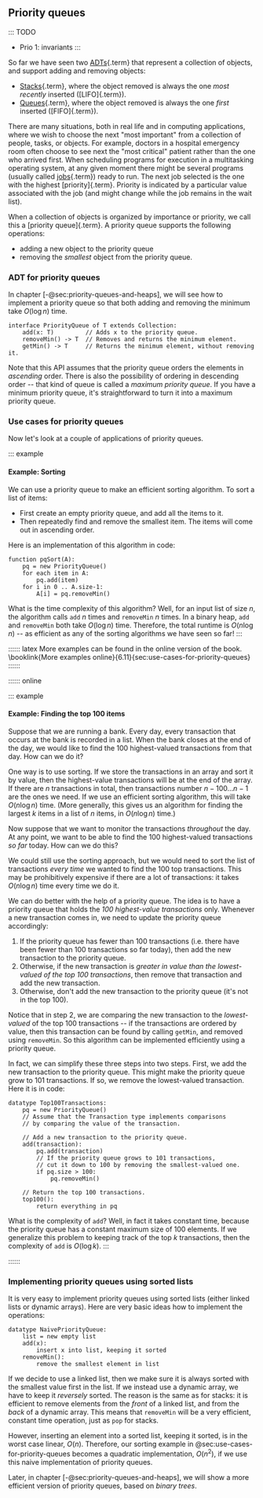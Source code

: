 
## Priority queues

::: TODO
- Prio 1: invariants
:::

So far we have seen two [ADTs](#adt){.term} that
represent a collection of objects, and support adding and removing
objects:

-   [Stacks](#stack){.term}, where the object
    removed is always the one *most recently* inserted
    ([LIFO]{.term}).
-   [Queues](#queue){.term}, where the object
    removed is always the one *first* inserted ([FIFO]{.term}).

There are many situations, both in real life and in computing
applications, where we wish to choose the next "most important" from a
collection of people, tasks, or objects. For example, doctors in a
hospital emergency room often choose to see next the "most critical"
patient rather than the one who arrived first. When scheduling programs
for execution in a multitasking operating system, at any given moment
there might be several programs (usually called
[jobs](#job){.term}) ready to run. The next job
selected is the one with the highest [priority]{.term}. Priority is indicated by a particular value associated
with the job (and might change while the job remains in the wait list).

When a collection of objects is organized by importance or priority, we
call this a [priority queue]{.term}. A priority
queue supports the following operations:

-   adding a new object to the priority queue
-   removing the *smallest* object from the priority queue.


### ADT for priority queues

In chapter [-@sec:priority-queues-and-heaps], we will see how to implement a priority queue so that
both adding and removing the minimum take $O(\log n)$ time.

    interface PriorityQueue of T extends Collection:
        add(x: T)         // Adds x to the priority queue.
        removeMin() -> T  // Removes and returns the minimum element.
        getMin() -> T     // Returns the minimum element, without removing it.

Note that this API assumes that the priority queue orders the elements
in *ascending* order. There is also the possibility of ordering in
descending order -- that kind of queue is called a *maximum priority
queue*. If you have a minimum priority queue, it's straightforward to
turn it into a maximum priority queue.

<!--
### Invariants
-->


### Use cases for priority queues

Now let's look at a couple of applications of priority queues.


::: example
#### Example: Sorting

We can use a priority queue to make an efficient sorting algorithm. To
sort a list of items:

-   First create an empty priority queue, and add all the items to it.
-   Then repeatedly find and remove the smallest item. The items will
    come out in ascending order.

Here is an implementation of this algorithm in code:

    function pqSort(A):
        pq = new PriorityQueue()
        for each item in A:
            pq.add(item)
        for i in 0 .. A.size-1:
            A[i] = pq.removeMin()

What is the time complexity of this algorithm? Well, for an input list
of size $n$, the algorithm calls `add` $n$ times and `removeMin` $n$
times. In a binary heap, `add` and `removeMin` both take $O(\log n)$
time. Therefore, the total runtime is $O(n \log n)$ -- as efficient as
any of the sorting algorithms we have seen so far!
:::

:::::: latex
More examples can be found in the online version of the book.
\booklink{More examples online}{6.11}{sec:use-cases-for-priority-queues}
::::::

:::::: online

::: example
#### Example: Finding the top 100 items

Suppose that we are running a bank. Every day, every transaction that
occurs at the bank is recorded in a list. When the bank closes at the
end of the day, we would like to find the 100 highest-valued
transactions from that day. How can we do it?

One way is to use sorting. If we store the transactions in an array and
sort it by value, then the highest-value transactions will be at the end
of the array. If there are *n* transactions in total, then transactions
number $n-100\ldots n-1$ are the ones we need. If we use an efficient
sorting algorithm, this will take $O(n \log n)$ time. (More generally,
this gives us an algorithm for finding the largest $k$ items in a list
of $n$ items, in $O(n \log n)$ time.)

Now suppose that we want to monitor the transactions *throughout* the
day. At any point, we want to be able to find the 100 highest-valued
transactions *so far* today. How can we do this?

We could still use the sorting approach, but we would need to sort the
list of transactions *every time* we wanted to find the 100 top
transactions. This may be prohibitively expensive if there are a lot of
transactions: it takes $O(n \log n)$ time every time we do it.

We can do better with the help of a priority queue. The idea is to have
a priority queue that holds the *100 highest-value transactions* only.
Whenever a new transaction comes in, we need to update the priority
queue accordingly:

1.  If the priority queue has fewer than 100 transactions (i.e. there
    have been fewer than 100 transactions so far today), then add the
    new transaction to the priority queue.
2.  Otherwise, if the new transaction is *greater in value than the
    lowest-valued of the top 100 transactions*, then remove that
    transaction and add the new transaction.
3.  Otherwise, don't add the new transaction to the priority queue
    (it's not in the top 100).

Notice that in step 2, we are comparing the new transaction to the
*lowest-valued* of the top 100 transactions -- if the transactions are
ordered by value, then this transaction can be found by calling
`getMin`, and removed using `removeMin`. So this algorithm can be
implemented efficiently using a priority queue.

In fact, we can simplify these three steps into two steps. First, we add
the new transaction to the priority queue. This might make the priority
queue grow to 101 transactions. If so, we remove the lowest-valued
transaction. Here it is in code:

    datatype Top100Transactions:
        pq = new PriorityQueue()
        // Assume that the Transaction type implements comparisons
        // by comparing the value of the transaction.

        // Add a new transaction to the priority queue.
        add(transaction):
            pq.add(transaction)
            // If the priority queue grows to 101 transactions,
            // cut it down to 100 by removing the smallest-valued one.
            if pq.size > 100:
                pq.removeMin()

        // Return the top 100 transactions.
        top100():
            return everything in pq


What is the complexity of `add`? Well, in fact it takes constant time,
because the priority queue has a constant maximum size of 100 elements.
If we generalize this problem to keeping track of the top $k$
transactions, then the complexity of `add` is $O(\log k)$.
:::

::::::

### Implementing priority queues using sorted lists

It is very easy to implement priority queues using sorted lists (either linked lists or dynamic arrays).
Here are very basic ideas how to implement the operations:

    datatype NaivePriorityQueue:
        list = new empty list
        add(x):
            insert x into list, keeping it sorted
        removeMin():
            remove the smallest element in list

If we decide to use a linked list, then we make sure it is always sorted with the smallest value first in the list.
If we instead use a dynamic array, we have to keep it *reversely* sorted.
The reason is the same as for stacks: it is efficient to remove elements from the *front* of a linked list, and from the *back* of a dynamic array.
This means that `removeMin` will be a very efficient, constant time operation, just as `pop` for stacks.

However, inserting an element into a sorted list, keeping it sorted, is in the worst case linear, $O(n)$.
Therefore, our sorting example in @sec:use-cases-for-priority-queues becomes a quadratic implementation, $O(n^2)$, if we use this naive implementation of priority queues.

Later, in chapter [-@sec:priority-queues-and-heaps], we will show a more efficient version of priority queues, based on *binary trees*.
